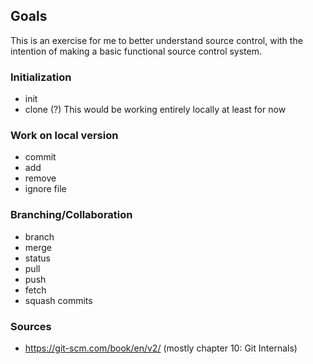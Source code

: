 ## Goals
This is an exercise for me to better understand source control, with the intention of making a basic functional source control system.

### Initialization
- init
- clone (?) This would be working entirely locally at least for now
### Work on local version
- commit
- add
- remove
- ignore file
### Branching/Collaboration
- branch
- merge
- status
- pull
- push
- fetch
- squash commits

###  Sources
- https://git-scm.com/book/en/v2/ (mostly chapter 10: Git Internals)